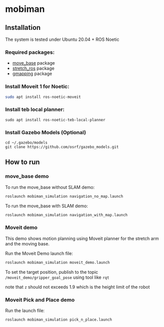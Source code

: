 # mobiman

## Installation

The system is tested under
Ubuntu 20.04 + ROS Noetic

### Required packages:

* [move_base](https://github.com/ros-planning/navigation) package
* [stretch_ros](https://github.com/hello-robot/stretch_ros.git) package
* [gmapping](http://wiki.ros.org/gmapping) package

### Install Moveit 1 for Noetic:
```bash
sudo apt install ros-noetic-moveit
```

### Install teb local planner:
```
sudo apt install ros-noetic-teb-local-planner
```

### Install Gazebo Models (Optional)
```
cd ~/.gazebo/models
git clone https://github.com/osrf/gazebo_models.git
```

## How to run

### move_base demo

To run the move_base without SLAM demo:

```bash
roslaunch mobiman_simulation navigation_no_map.launch
```

To run the move_base with SLAM demo:

```bash
roslaunch mobiman_simulation navigation_with_map.launch 
```

### Moveit demo 

This demo shows motion planning using Moveit planner for the stretch arm and the moving base.

Run the Moveit Demo launch file:
```bash
roslaunch mobiman_simulation moveit_demo.launch
```

To set the target position, publish to the topic ``` /moveit_demo/gripper_goal_pose ``` using tool like ```rqt```

note that ``` z ``` should not exceeds 1.9 which is the height limit of the robot

### Moveit Pick and Place demo

Run the launch file:
```bash
roslaunch mobiman_simulation pick_n_place.launch
```